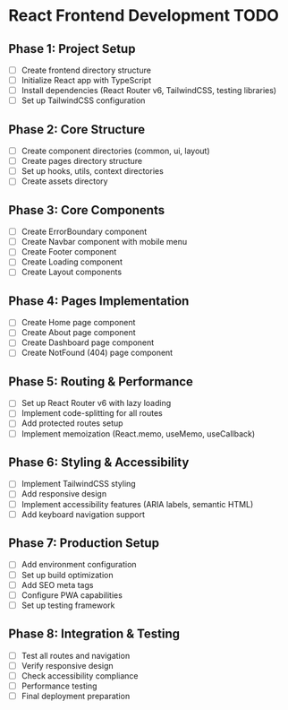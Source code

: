 # React Frontend Development TODO

## Phase 1: Project Setup
- [ ] Create frontend directory structure
- [ ] Initialize React app with TypeScript
- [ ] Install dependencies (React Router v6, TailwindCSS, testing libraries)
- [ ] Set up TailwindCSS configuration

## Phase 2: Core Structure
- [ ] Create component directories (common, ui, layout)
- [ ] Create pages directory structure
- [ ] Set up hooks, utils, context directories
- [ ] Create assets directory

## Phase 3: Core Components
- [ ] Create ErrorBoundary component
- [ ] Create Navbar component with mobile menu
- [ ] Create Footer component
- [ ] Create Loading component
- [ ] Create Layout components

## Phase 4: Pages Implementation
- [ ] Create Home page component
- [ ] Create About page component
- [ ] Create Dashboard page component
- [ ] Create NotFound (404) page component

## Phase 5: Routing & Performance
- [ ] Set up React Router v6 with lazy loading
- [ ] Implement code-splitting for all routes
- [ ] Add protected routes setup
- [ ] Implement memoization (React.memo, useMemo, useCallback)

## Phase 6: Styling & Accessibility
- [ ] Implement TailwindCSS styling
- [ ] Add responsive design
- [ ] Implement accessibility features (ARIA labels, semantic HTML)
- [ ] Add keyboard navigation support

## Phase 7: Production Setup
- [ ] Add environment configuration
- [ ] Set up build optimization
- [ ] Add SEO meta tags
- [ ] Configure PWA capabilities
- [ ] Set up testing framework

## Phase 8: Integration & Testing
- [ ] Test all routes and navigation
- [ ] Verify responsive design
- [ ] Check accessibility compliance
- [ ] Performance testing
- [ ] Final deployment preparation

